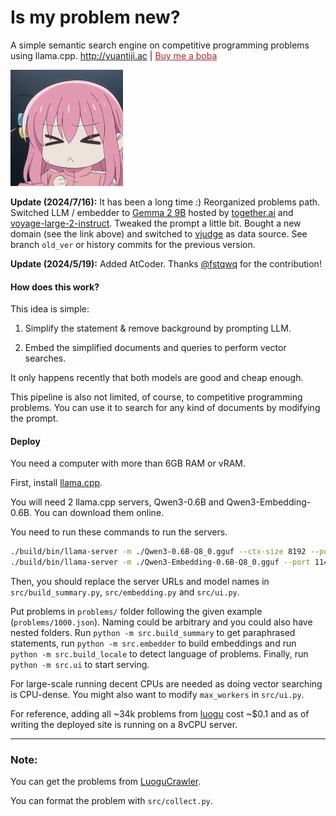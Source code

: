 # Is my problem new?
A simple semantic search engine on competitive programming problems using llama.cpp.
<a href="http://yuantiji.ac" target="_blank" style="color: blue">http://yuantiji.ac</a> | <a href="https://www.buymeacoffee.com/fjzzq2002" target="_blank" style="color: brown">Buy me a boba</a>

<img src="logo.gif" style="zoom:50%;" />

**Update (2024/7/16):** It has been a long time :) Reorganized problems path. Switched LLM / embedder to [Gemma 2 9B](https://huggingface.co/google/gemma-2-9b-it) hosted by [together.ai](https://docs.together.ai) and [voyage-large-2-instruct](https://docs.voyageai.com/docs/pricing). Tweaked the prompt a little bit. Bought a new domain (see the link above) and switched to [vjudge](https://vjudge.net) as data source. See branch `old_ver` or history commits for the previous version.

**Update (2024/5/19):** Added AtCoder. Thanks [@fstqwq](https://github.com/fstqwq) for the contribution!

#### How does this work?

This idea is simple:

1. Simplify the statement & remove background by prompting LLM.

2. Embed the simplified documents and queries to perform vector searches.

It only happens recently that both models are good and cheap enough.

This pipeline is also not limited, of course, to competitive programming problems. You can use it to search for any kind of documents by modifying the prompt.

#### Deploy

You need a computer with more than 6GB RAM or vRAM.

First, install [llama.cpp](https://github.com/ggml-org/llama.cpp/blob/master/docs/build.md).

You will need 2 llama.cpp servers, Qwen3-0.6B and Qwen3-Embedding-0.6B. You can download them online.

You need to run these commands to run the servers.
```bash
./build/bin/llama-server -m ./Qwen3-0.6B-Q8_0.gguf --ctx-size 8192 --port 11435
./build/bin/llama-server -m ./Qwen3-Embedding-0.6B-Q8_0.gguf --port 11436 --embedding --pooling last -ub 8192 --verbose-prompt
```

Then, you should replace the server URLs and model names in `src/build_summary.py`, `src/embedding.py` and `src/ui.py`.

Put problems in `problems/` folder following the given example (`problems/1000.json`). Naming could be arbitrary and you could also have nested folders. Run `python -m src.build_summary` to get paraphrased statements, run `python -m src.embedder` to build embeddings and run `python -m src.build_locale` to detect language of problems. Finally, run `python -m src.ui` to start serving.

For large-scale running decent CPUs are needed as doing vector searching is CPU-dense. You might also want to modify `max_workers` in `src/ui.py`.

For reference, adding all ~34k problems from [luogu](https://www.luogu.com.cn/) cost ~$0.1 and as of writing the deployed site is running on a 8vCPU server.

---

### Note: 

You can get the problems from [LuoguCrawler](https://github.com/tommyjink/LuoguCrawler).

You can format the problem with `src/collect.py`.